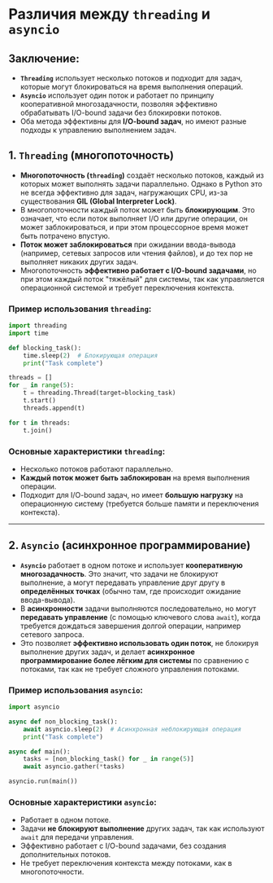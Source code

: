 
# Различия между `threading` и `asyncio`

## Заключение:

- **`Threading`** использует несколько потоков и подходит для задач, которые могут блокироваться на время выполнения операций.
- **`Asyncio`** использует один поток и работает по принципу кооперативной многозадачности, позволяя эффективно обрабатывать I/O-bound задачи без блокировки потоков.
- Оба метода эффективны для **I/O-bound задач**, но имеют разные подходы к управлению выполнением задач.



## 1. `Threading` (многопоточность)

- **Многопоточность (`threading`)** создаёт несколько потоков, каждый из которых может выполнять задачи параллельно. Однако в Python это не всегда эффективно для задач, нагружающих CPU, из-за существования **GIL (Global Interpreter Lock)**.
- В многопоточности каждый поток может быть **блокирующим**. Это означает, что если поток выполняет I/O или другие операции, он может заблокироваться, и при этом процессорное время может быть потрачено впустую.
- **Поток может заблокироваться** при ожидании ввода-вывода (например, сетевых запросов или чтения файлов), и до тех пор не выполняет никаких других задач.
- Многопоточность **эффективно работает с I/O-bound задачами**, но при этом каждый поток "тяжёлый" для системы, так как управляется операционной системой и требует переключения контекста.

### Пример использования `threading`:
```python
import threading
import time

def blocking_task():
    time.sleep(2)  # Блокирующая операция
    print("Task complete")

threads = []
for _ in range(5):
    t = threading.Thread(target=blocking_task)
    t.start()
    threads.append(t)

for t in threads:
    t.join()
```

### Основные характеристики `threading`:
- Несколько потоков работают параллельно.
- **Каждый поток может быть заблокирован** на время выполнения операции.
- Подходит для I/O-bound задач, но имеет **большую нагрузку** на операционную систему (требуется больше памяти и переключения контекста).

---

## 2. `Asyncio` (асинхронное программирование)

- **`Asyncio`** работает в одном потоке и использует **кооперативную многозадачность**. Это значит, что задачи не блокируют выполнение, а могут передавать управление друг другу в **определённых точках** (обычно там, где происходит ожидание ввода-вывода).
- В **асинхронности** задачи выполняются последовательно, но могут **передавать управление** (с помощью ключевого слова `await`), когда требуется дождаться завершения долгой операции, например сетевого запроса.
- Это позволяет **эффективно использовать один поток**, не блокируя выполнение других задач, и делает **асинхронное программирование более лёгким для системы** по сравнению с потоками, так как не требует сложного управления потоками.

### Пример использования `asyncio`:
```python
import asyncio

async def non_blocking_task():
    await asyncio.sleep(2)  # Асинхронная неблокирующая операция
    print("Task complete")

async def main():
    tasks = [non_blocking_task() for _ in range(5)]
    await asyncio.gather(*tasks)

asyncio.run(main())
```

### Основные характеристики `asyncio`:
- Работает в одном потоке.
- Задачи **не блокируют выполнение** других задач, так как используют `await` для передачи управления.
- Эффективно работает с I/O-bound задачами, без создания дополнительных потоков.
- Не требует переключения контекста между потоками, как в многопоточности.

